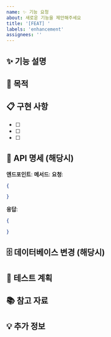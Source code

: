 ```yaml
---
name: ✨ 기능 요청
about: 새로운 기능을 제안해주세요
title: '[FEAT] '
labels: 'enhancement'
assignees: ''
---
```


## ✨ 기능 설명

<!-- 어떤 기능을 추가하고 싶은지 명확하게 설명해주세요 -->

## 🎯 목적

<!-- 이 기능이 왜 필요한지, 어떤 문제를 해결하는지 설명해주세요 -->

## 📋 구현 사항

<!-- 구현해야 할 사항을 체크리스트로 작성해주세요 -->
- [ ]
- [ ]
- [ ]

## 🔗 API 명세 (해당시)

<!-- API 기능이라면 엔드포인트, 메서드, 요청/응답 형식을 작성해주세요 -->

**엔드포인트**:
**메서드**:
**요청**:
```json
{

}
```

**응답**:
```json
{

}
```

## 🗄️ 데이터베이스 변경 (해당시)

<!-- 데이터베이스 스키마 변경이 필요한지 설명해주세요 -->

## 🧪 테스트 계획

<!-- 어떻게 테스트할 것인지 작성해주세요 -->

## 📚 참고 자료

<!-- 참고할 만한 자료가 있다면 링크를 남겨주세요 -->

## 💡 추가 정보

<!-- 추가로 필요한 정보가 있다면 작성해주세요 -->

